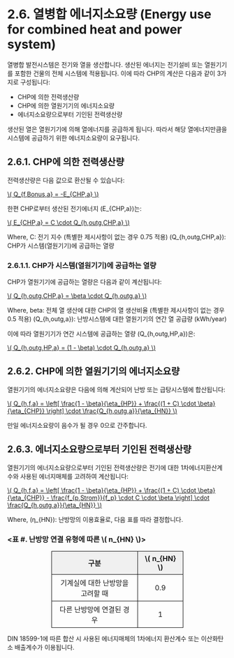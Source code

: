 # 2.6. 열병합 에너지소요량 (Energy use for combined heat and power system)

열병합 발전시스템은 전기와 열을 생산합니다. 생산된 에너지는 전기설비 또는 열원기기를 포함한 건물의 전체 시스템에 적용됩니다.
이에 따라 CHP의 계산은 다음과 같이 3가지로 구성됩니다:

- CHP에 의한 전력생산량
- CHP에 의한 열원기기의 에너지소요량
- 에너지소요량으로부터 기인된 전력생산량

생산된 열은 열원기기에 의해 열에너지를 공급하게 됩니다. 
따라서 해당 열에너지만큼을 시스템에 공급하기 위한 에너지소요량이 요구됩니다.

## 2.6.1. CHP에 의한 전력생산량
전력생산량은 다음 값으로 환산될 수 있습니다:

<a href="/eco2_guide_center/1.%20ECO2%20Logic%20Guide/Hee1_Equation_List.html" class="equation-link" target="_blank" rel="noopener noreferrer">
  \( Q_{f,Bonus,a} = -E_{CHP,a} \)
</a>


한편 CHP로부터 생산된 전기에너지 \(E_{CHP,a}\)는:

<a href="/eco2_guide_center/1.%20ECO2%20Logic%20Guide/Hee1_Equation_List.html" class="equation-link" target="_blank" rel="noopener noreferrer">
  \( E_{CHP,a} = C \cdot Q_{h,outg,CHP,a} \)
</a>


Where,
C: 전기 지수 (특별한 제시사항이 없는 경우 0.75 적용)
\(Q_{h,outg,CHP,a}\): CHP가 시스템(열원기기)에 공급하는 열량

### 2.6.1.1. CHP가 시스템(열원기기)에 공급하는 열량
CHP가 열원기기에  공급하는 열량은 다음과 같이 계산됩니다:

<a href="/eco2_guide_center/1.%20ECO2%20Logic%20Guide/Hee1_Equation_List.html" class="equation-link" target="_blank" rel="noopener noreferrer">
  \( Q_{h,outg,CHP,a} = \beta \cdot Q_{h,outg,a} \)
</a>


Where,
beta: 전체 열 생산에 대한 CHP의 열 생산비율 (특별한 제시사항이 없는 경우 0.5 적용)
\(Q_{h,outg,a}\): 난방시스템에 대한 열원기기의 연간 열 공급량 (kWh/year)

이에 따라 열원기기가 연간 시스템에 공급하는 열량 \(Q_{h,outg,HP,a}\)은:

<a href="/eco2_guide_center/1.%20ECO2%20Logic%20Guide/Hee1_Equation_List.html" class="equation-link" target="_blank" rel="noopener noreferrer">
  \( Q_{h,outg,HP,a} = (1 - \beta) \cdot Q_{h,outg,a} \)
</a>



## 2.6.2. CHP에 의한 열원기기의 에너지소요량
열원기기의 에너지소요량은 다음에 의해 계산되어 난방 또는 급탕시스템에 합산됩니다:

<a href="/eco2_guide_center/1.%20ECO2%20Logic%20Guide/Hee1_Equation_List.html" class="equation-link" target="_blank" rel="noopener noreferrer">
  \( Q_{h,f,a} = \left[ \frac{1 - \beta}{\eta_{HP}} + \frac{(1 + C) \cdot \beta}{\eta_{CHP}} \right] \cdot \frac{Q_{h,outg,a}}{\eta_{HN}} \)
</a>


만일 에너지소요량이 음수가 될 경우 0으로 간주합니다.

## 2.6.3. 에너지소요량으로부터 기인된 전력생산량
열원기기의 에너지소요량으로부터 기인된 전력생산량은 전기에 대한 1차에너지환산계수와 사용된 에너지매체를 고려하여 계산됩니다:

<a href="/eco2_guide_center/1.%20ECO2%20Logic%20Guide/Hee1_Equation_List.html" class="equation-link" target="_blank" rel="noopener noreferrer">
  \( Q_{h,f,a} = \left[ \frac{1 - \beta}{\eta_{HP}} + \frac{(1 + C) \cdot \beta}{\eta_{CHP}} - \frac{f_{p,Strom}}{f_p} \cdot C \cdot \beta \right] \cdot \frac{Q_{h,outg,a}}{\eta_{HN}} \)
</a>


Where, \(η_{HN}\): 난방망의 이용효율로, 다음 표를 따라 결정합니다.

<!DOCTYPE html>
<html lang="ko">
<head>
  <meta charset="UTF-8">
  <title>기계실 난방망 고려 표</title>
  <script src="https://polyfill.io/v3/polyfill.min.js?features=es6"></script>
  <script id="MathJax-script" async
    src="https://cdn.jsdelivr.net/npm/mathjax@3/es5/tex-mml-chtml.js">
  </script>
  <style>
    table {
      border-collapse: collapse;
      margin: auto;
      width: 60%;
    }
    th, td {
      border: 1px solid black;
      padding: 6px 12px;
      text-align: center;
    }
    th {
      background-color: #f0f0f0;
    }
  </style>
</head>

<h3>&lt;표 #. 난방망 연결 유형에 따른 \( n_{HN} \)&gt;</h3>

<table>
  <tr>
    <th>구분</th>
    <th>\( n_{HN} \)</th>
  </tr>
  <tr>
    <td>기계실에 대한 난방망을 고려할 때</td>
    <td>0.9</td>
  </tr>
  <tr>
    <td>다른 난방망에 연결된 경우</td>
    <td>1</td>
  </tr>
</table>

</html>


DIN 18599-1에 따른 합산 시 사용된 에너지매체의 1차에너지 환산계수 또는 이산화탄소 배출계수가 이용됩니다. 
